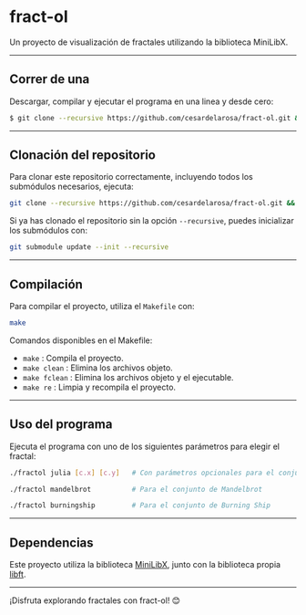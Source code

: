# fract-ol

Un proyecto de visualización de fractales utilizando la biblioteca MiniLibX.

---

## **Correr de una**

Descargar, compilar y ejecutar el programa en una linea y desde cero:

```bash
$ git clone --recursive https://github.com/cesardelarosa/fract-ol.git && cd fract-ol && make && ./fractol julia
```

---

## **Clonación del repositorio**

Para clonar este repositorio correctamente, incluyendo todos los submódulos necesarios, ejecuta:

```bash
git clone --recursive https://github.com/cesardelarosa/fract-ol.git && cd fract-ol
```

Si ya has clonado el repositorio sin la opción `--recursive`, puedes inicializar los submódulos con:

```bash
git submodule update --init --recursive
```

---

## **Compilación**

Para compilar el proyecto, utiliza el `Makefile` con:

```bash
make
```

Comandos disponibles en el Makefile:
- `make` : Compila el proyecto.
- `make clean` : Elimina los archivos objeto.
- `make fclean` : Elimina los archivos objeto y el ejecutable.
- `make re` : Limpia y recompila el proyecto.

---

## **Uso del programa**

Ejecuta el programa con uno de los siguientes parámetros para elegir el fractal:

```bash
./fractol julia [c.x] [c.y]   # Con parámetros opcionales para el conjunto de Julia
```
```bash
./fractol mandelbrot          # Para el conjunto de Mandelbrot
```
```bash
./fractol burningship         # Para el conjunto de Burning Ship
```

---

## **Dependencias**

Este proyecto utiliza la biblioteca [MiniLibX](https://github.com/42Paris/minilibx-linux), junto con la biblioteca propia [libft](https://github.com/cesardelarosa/libft).

---

¡Disfruta explorando fractales con fract-ol! 😊
